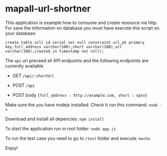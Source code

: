 # mapall-url-shortner

This application is example how to consume and create resource via http.
For save the information on database you must have execute this script on your database:

`create table url( id serial not null constraint url_pk primary key,full_address varchar(100),short varchar(100),url varchar(100),created_in timestamp not null);`


The `api` uri preceed all API endpoints and the following endpoints are currently available
* GET `/api/:shortUrl`
* POST `/api`

* POST body
`{full_address : http://example.com,
short : xpto}`

Make sure the you have nodejs installed. 
Check it run this command:
`node -v`

Download and install all depencies:
`npm install`

To start the application run in root folder:
`node app.js`

To run the test case you need to go to `/test` folder and execute:
`mocha`

Enjoy!